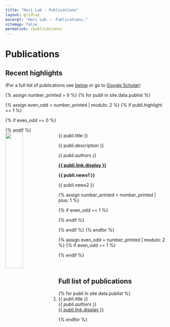```yaml
---
title: "Hori Lab - Publications"
layout: gridlay
excerpt: "Hori Lab -- Publications."
sitemap: false
permalink: /publications/
---
```



# Publications

## Recent highlights

(For a full list of publications see [below](#full-list-of-publications) or go to [Google Scholar](https://scholar.google.com/citations?user=Je_SISQAAAAJ))

{% assign number_printed = 0 %}
{% for publi in site.data.publist %}

{% assign even_odd = number_printed | modulo: 2 %}
{% if publi.highlight == 1 %}

{% if even_odd == 0 %}
<div class="row">
{% endif %}

<div class="col-sm-6 clearfix">
 <div class="well">
  <pubtit>{{ publi.title }}</pubtit>
  <img src="{{ site.url }}{{ site.baseurl }}/images/pubpic/{{ publi.image }}" class="img-responsive" width="33%" style="float: left" />
  <p>{{ publi.description }}</p>
  <p><em>{{ publi.authors }}</em></p>
  <p><strong><a href="{{ publi.link.url }}">{{ publi.link.display }}</a></strong></p>
  <p class="text-danger"><strong> {{ publi.news1 }}</strong></p>
  <p> {{ publi.news2 }}</p>
 </div>
</div>

{% assign number_printed = number_printed | plus: 1 %}

{% if even_odd == 1 %}
</div>
{% endif %}

{% endif %}
{% endfor %}

{% assign even_odd = number_printed | modulo: 2 %}
{% if even_odd == 1 %}
</div>
{% endif %}

<p> &nbsp; </p>

<!--
## Patents
-->

## Full list of publications

<ol>
{% for publi in site.data.publist %}

  <li>
  {{ publi.title }} <br />
  <em> {{ publi.authors }} </em><br />
  <a href="{{ publi.link.url }}">{{ publi.link.display }}</a>
  </li>

{% endfor %}
</ol>

